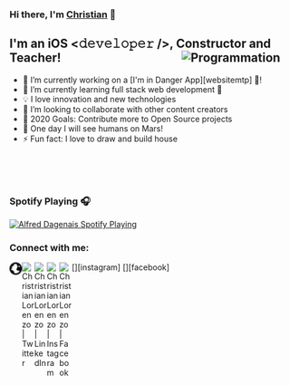 ### Hi there, I'm [Christian][website] 👋 

## I'm an iOS <𝚍𝚎𝚟𝚎𝚕𝚘𝚙𝚎𝚛 />, Constructor and Teacher! <img align="right" src="https://i.giphy.com/media/LmNwrBhejkK9EFP504/200w.webp" alt="Programmation" width="200" />
- 🔭 I’m currently working on a [I'm in Danger App][websitemtp] 🌱!
- 🌱 I’m currently learning full stack web development 🤣
- 💡 I love innovation and new technologies
- 👯 I’m looking to collaborate with other content creators
- 🥅 2020 Goals: Contribute more to Open Source projects
- 🚀 One day I will see humans on Mars!
- ⚡ Fun fact: I love to draw and build house

<br />

<img src="https://i.giphy.com/media/xUA7bewHfD6pAnmxVK/200w.webp" alt="" width="169" /><img src="https://i.giphy.com/media/xUA7bewHfD6pAnmxVK/200w.webp" alt="" width="169" /><img src="https://i.giphy.com/media/xUA7bewHfD6pAnmxVK/200w.webp" alt="" width="169" /><img  src="https://i.giphy.com/media/xUA7bewHfD6pAnmxVK/200w.webp" alt="" width="169" /><img src="https://i.giphy.com/media/xUA7bewHfD6pAnmxVK/200w.webp" alt="" width="169" />

### Spotify Playing 🎧
[<img src="https://now-playing-alfreddagenais.vercel.app/api/spotify-playing" alt="Alfred Dagenais Spotify Playing" width="350" />](https://open.spotify.com/user/223z2erxpsvvicijn6b4h46uy)

### Connect with me:

[<img align="left" alt="lorenzobchristian.myportfolio.com" width="22px" src="https://raw.githubusercontent.com/iconic/open-iconic/master/svg/globe.svg" />][website]
[<img align="left" alt="ChristianLorenzo | Twitter" width="22px" src="https://cdn.jsdelivr.net/npm/simple-icons@v3/icons/twitter.svg" />][twitter]
[<img align="left" alt="ChristianLorenzo | LinkedIn" width="22px" src="https://cdn.jsdelivr.net/npm/simple-icons@v3/icons/linkedin.svg" />][linkedin]
[<img align="left" alt="ChristianLorenzo | Instagram" width="22px" src="https://cdn.jsdelivr.net/npm/simple-icons@v3/icons/instagram.svg" />][instagram]
[<img align="left" alt="ChristianLorenzo | Facebook" width="22px" src="https://cdn.jsdelivr.net/npm/simple-icons@v3/icons/facebook.svg" />][facebook]

<br />

[website]: https://lorenzobchristian.myportfolio.com
[websitekm]: https://www.upwork.com/fl/clbmiami2004
[twitter]: https://twitter.com/clbmiami2004
[email]: https://facebook.com/AlfredDagenaisWeb/
[linkedin]: https://www.linkedin.com/in/christian-lorenzo-55a3715b
